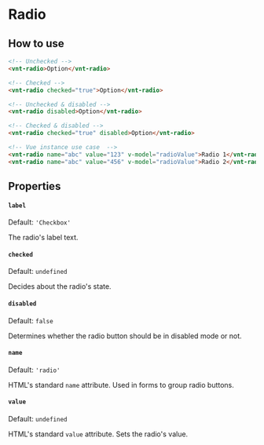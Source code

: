# Radio

## How to use
```html
<!-- Unchecked -->
<vnt-radio>Option</vnt-radio>

<!-- Checked -->
<vnt-radio checked="true">Option</vnt-radio>

<!-- Unchecked & disabled -->
<vnt-radio disabled>Option</vnt-radio>

<!-- Checked & disabled -->
<vnt-radio checked="true" disabled>Option</vnt-radio>

<!-- Vue instance use case  -->
<vnt-radio name="abc" value="123" v-model="radioValue">Radio 1</vnt-radio>
<vnt-radio name="abc" value="456" v-model="radioValue">Radio 2</vnt-radio>
```

## Properties
#### `label`
Default: `'Checkbox'`

The radio's label text.

#### `checked`
Default: `undefined`

Decides about the radio's state.

#### `disabled`
Default: `false`

Determines whether the radio button should be in disabled mode or not.

#### `name`
Default: `'radio'`

HTML's standard `name` attribute. Used in forms to group radio buttons.

#### `value`
Default: `undefined`

HTML's standard `value` attribute. Sets the radio's value.
